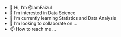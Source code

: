 - 👋 Hi, I’m @IamFaizul
- 👀 I’m interested in Data Science
- 🌱 I’m currently learning Statistics and Data Analysis
- 💞️ I’m looking to collaborate on ...
- 📫 How to reach me ...

<!---
IamFaizul/IamFaizul is a ✨ special ✨ repository because its `README.md` (this file) appears on your GitHub profile.
You can click the Preview link to take a look at your changes.
--->
